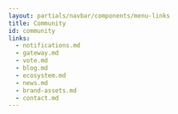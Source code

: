 ```yaml
---
layout: partials/navbar/components/menu-links
title: Community
id: community
links:
  - notifications.md
  - gateway.md
  - vote.md
  - blog.md
  - ecosystem.md
  - news.md
  - brand-assets.md
  - contact.md
---
```

